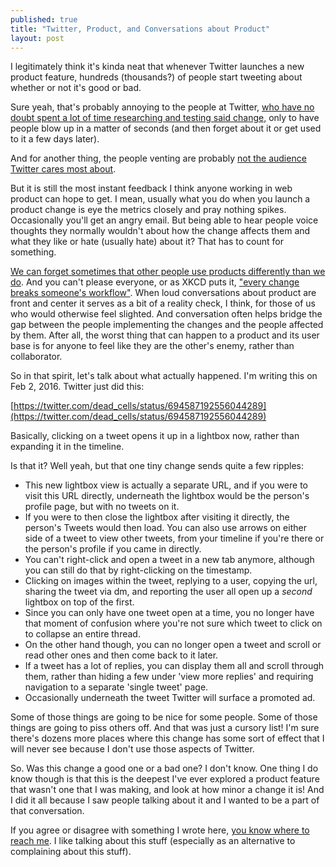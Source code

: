 ```yaml
---
published: true
title: "Twitter, Product, and Conversations about Product"
layout: post
---
```




I legitimately think it's kinda neat that whenever Twitter launches a new product feature, hundreds (thousands?) of people start tweeting about whether or not it's good or bad.

Sure yeah, that's probably annoying to the people at Twitter, [who have no doubt spent a lot of time researching and testing said change,](http://www.theatlantic.com/technology/archive/2015/11/twitter-unfaves-itself-hearts/413917/) only to have people blow up in a matter of seconds (and then forget about it or get used to it a few days later). 

And for another thing, the people venting are probably [not the audience Twitter cares most about](http://www.engadget.com/2015/10/27/twitter-q3-2015/). 

But it is still the most instant feedback I think anyone working in web product can hope to get. I mean, usually what you do when you launch a product change is eye the metrics closely and pray nothing spikes. Occasionally you'll get an angry email. But being able to hear people voice thoughts they normally wouldn't about how the change affects them and what they like or hate (usually hate) about it? That has to count for something.

[We can forget sometimes that other people use products differently than we do](http://www.subtraction.com/2016/02/01/the-futility-of-pleasing-all-users/). And you can't please everyone, or as XKCD puts it, ["every change breaks someone's workflow"](https://xkcd.com/1172/). When loud conversations about product are front and center it serves as a bit of a reality check, I think, for those of us who would otherwise feel slighted. And conversation often helps bridge the gap between the people implementing the changes and the people affected by them. After all, the worst thing that can happen to a product and its user base is for anyone to feel like they are the other's enemy, rather than collaborator. 

So in that spirit, let's talk about what actually happened. I'm writing this on Feb 2, 2016. Twitter just did this:

[https://twitter.com/dead_cells/status/694587192556044289](https://twitter.com/dead_cells/status/694587192556044289)

Basically, clicking on a tweet opens it up in a lightbox now, rather than expanding it in the timeline. 

Is that it? Well yeah, but that one tiny change sends quite a few ripples:

 - This new lightbox view is actually a separate URL, and if you were to visit this URL directly, underneath the lightbox would be the person's profile page, but with no tweets on it.
 - If you were to then close the lightbox after visiting it directly, the person's Tweets would then load. You can also use arrows on either side of a tweet to view other tweets, from your timeline if you're there or the person's profile if you came in directly.
 - You can't right-click and open a tweet in a new tab anymore, although you can still do that by right-clicking on the timestamp.
 - Clicking on images within the tweet, replying to a user, copying the url, sharing the tweet via dm, and reporting the user all open up a *second* lightbox on top of the first.
 - Since you can only have one tweet open at a time, you no longer have that moment of confusion where you're not sure which tweet to click on to collapse an entire thread.
 - On the other hand though, you can no longer open a tweet and scroll or read other ones and then come back to it later.
 - If a tweet has a lot of replies, you can display them all and scroll through them, rather than hiding a few under 'view more replies' and requiring navigation to a separate 'single tweet' page.
 - Occasionally underneath the tweet Twitter will surface a promoted ad.
 
 
Some of those things are going to be nice for some people. Some of those things are going to piss others off. And that was just a cursory list! I'm sure there's dozens more places where this change has some sort of effect that I will never see because I don't use those aspects of Twitter.

So. Was this change a good one or a bad one? I don't know. One thing I do know though is that this is the deepest I've ever explored a product feature that wasn't one that I was making, and look at how minor a change it is! And I did it all because I saw people talking about it and I wanted to be a part of that conversation.

If you agree or disagree with something I wrote here, [you know where to reach me](https://twitter.com/RobertVinluan). I like talking about this stuff (especially as an alternative to complaining about this stuff).
